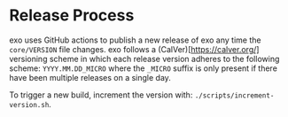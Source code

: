 # Release Process

exo uses GitHub actions to publish a new release of exo any time the `core/VERSION` file changes. exo follows a (CalVer)[https://calver.org/] versioning scheme in which each release version adheres to the following scheme: `YYYY.MM.DD_MICRO` where the `_MICRO` suffix is only present if there have been multiple releases on a single day.

To trigger a new build, increment the version with: `./scripts/increment-version.sh`.
